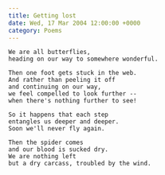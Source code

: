 ```yaml
---
title: Getting lost
date: Wed, 17 Mar 2004 12:00:00 +0000
category: Poems
---
```


    We are all butterflies,  
    heading on our way to somewhere wonderful.

    Then one foot gets stuck in the web.  
    And rather than peeling it off  
    and continuing on our way,  
    we feel compelled to look further --  
    when there's nothing further to see!

    So it happens that each step  
    entangles us deeper and deeper.  
    Soon we'll never fly again.

    Then the spider comes  
    and our blood is sucked dry.  
    We are nothing left  
    but a dry carcass, troubled by the wind.


